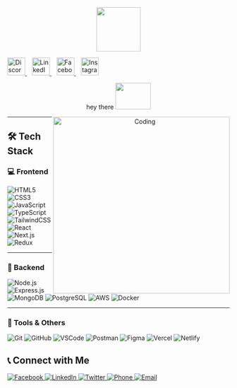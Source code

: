 <div id="header" align="center">
  <img src="https://media.giphy.com/media/M9gbBd9nbDrOTu1Mqx/giphy.gif" width="100"/>
 
  
<p align="left">
  <a href="https://discord.gg/sumon_ray" target="_blank">
    <img src="https://github.com/sciencepal/sciencepal/blob/master/assets/discord-round.svg" width="40" alt="Discord"/>
  </a>&nbsp;&nbsp;
  <a href="https://www.linkedin.com/in/sumon60/" target="_blank">
    <img src="https://img.icons8.com/color/48/000000/linkedin.png" width="40" alt="LinkedIn"/>
  </a>&nbsp;&nbsp;
  <a href="https://www.facebook.com/Sumonray220020/" target="_blank">
    <img src="https://img.icons8.com/fluent/48/000000/facebook-new.png" width="40" alt="Facebook"/>
  </a>&nbsp;&nbsp;
  <a href="https://www.instagram.com/sumon_ray/" target="_blank">
    <img src="https://img.icons8.com/fluent/48/000000/instagram-new.png" width="40" alt="Instagram"/>
  </a>
</p>
  
  hey there
    <img src="https://media.giphy.com/media/hvRJCLFzcasrR4ia7z/giphy.gif" width="80px" height="60px"/>
  </h1>

  
</div>
<div align="center">
<!--   <img src="https://media.giphy.com/media/dWesBcTLavkZuG35MI/giphy.gif" width="600"/> -->
  <img align="right" alt="Coding" width="400" src="https://user-images.githubusercontent.com/74038190/229223263-cf2e4b07-2615-4f87-9c38-e37600f8381a.gif">
</div>

---

  
## 🛠️ Tech Stack

### 💻 Frontend
![HTML5](https://img.shields.io/badge/HTML5-E34F26?style=for-the-badge&logo=html5&logoColor=white)
![CSS3](https://img.shields.io/badge/CSS3-1572B6?style=for-the-badge&logo=css3&logoColor=white)
![JavaScript](https://img.shields.io/badge/JavaScript-F7DF1E?style=for-the-badge&logo=javascript&logoColor=black)
![TypeScript](https://img.shields.io/badge/TypeScript-007ACC?style=for-the-badge&logo=typescript&logoColor=white)
![TailwindCSS](https://img.shields.io/badge/TailwindCSS-38B2AC?style=for-the-badge&logo=tailwind-css&logoColor=white)
![React](https://img.shields.io/badge/React-20232A?style=for-the-badge&logo=react&logoColor=61DAFB)
![Next.js](https://img.shields.io/badge/Next.js-000000?style=for-the-badge&logo=next.js&logoColor=white)
![Redux](https://img.shields.io/badge/Redux-593D88?style=for-the-badge&logo=redux&logoColor=white)

---

### 🧩 Backend
![Node.js](https://img.shields.io/badge/Node.js-339933?style=for-the-badge&logo=nodedotjs&logoColor=white)
![Express.js](https://img.shields.io/badge/Express.js-000000?style=for-the-badge&logo=express&logoColor=white)
![MongoDB](https://img.shields.io/badge/MongoDB-47A248?style=for-the-badge&logo=mongodb&logoColor=white)
![PostgreSQL](https://img.shields.io/badge/PostgreSQL-336791?style=for-the-badge&logo=postgresql&logoColor=white)
![AWS](https://img.shields.io/badge/AWS-232F3E?style=for-the-badge&logo=amazon-aws&logoColor=white)
![Docker](https://img.shields.io/badge/Docker-2496ED?style=for-the-badge&logo=docker&logoColor=white)

---

### 🧰 Tools & Others
![Git](https://img.shields.io/badge/Git-F05032?style=for-the-badge&logo=git&logoColor=white)
![GitHub](https://img.shields.io/badge/GitHub-181717?style=for-the-badge&logo=github&logoColor=white)
![VSCode](https://img.shields.io/badge/VSCode-007ACC?style=for-the-badge&logo=visual-studio-code&logoColor=white)
![Postman](https://img.shields.io/badge/Postman-FF6C37?style=for-the-badge&logo=postman&logoColor=white)
![Figma](https://img.shields.io/badge/Figma-F24E1E?style=for-the-badge&logo=figma&logoColor=white)
![Vercel](https://img.shields.io/badge/Vercel-000000?style=for-the-badge&logo=vercel&logoColor=white)
![Netlify](https://img.shields.io/badge/Netlify-00C7B7?style=for-the-badge&logo=netlify&logoColor=white)





## 📞 Connect with Me
<p align="left"> <a href="https://www.facebook.com/Sumonray220020" target="_blank"> <img src="https://img.icons8.com/fluency/48/000000/facebook.png" alt="Facebook" title="Facebook" /> </a> <a href="https://www.linkedin.com/in/sumon60/" target="_blank"> <img src="https://img.icons8.com/fluency/48/000000/linkedin.png" alt="LinkedIn" title="LinkedIn" /> </a> <a href="https://twitter.com/Sumon_Ray" target="_blank"> <img src="https://img.icons8.com/fluency/48/000000/twitter-squared.png" alt="Twitter" title="Twitter" /> </a> <a href="tel:+8801763604565"> <img src="https://img.icons8.com/fluency/48/000000/phone-disconnected.png" alt="Phone" title="Call: +8801763604565" /> </a> <a href="mailto:sumonray146371@gmail.com"> <img src="https://img.icons8.com/fluency/48/000000/apple-mail.png" alt="Email" title="Email: sumonray146371@gmail.com" /> </a> </p>

